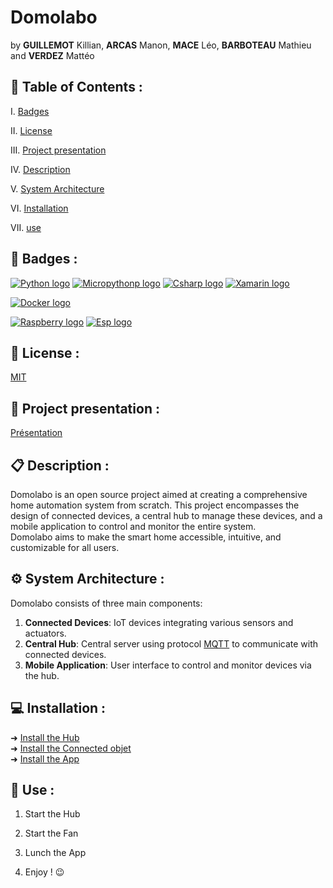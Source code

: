 # Domolabo

by **GUILLEMOT** Killian, **ARCAS** Manon, **MACE** Léo, **BARBOTEAU** Mathieu and **VERDEZ** Mattéo

## 📌 Table of Contents :
   
I. [Badges](#🎯-badges)

II. [License](#📑-license)

III. [Project presentation](#🎥-project-presentation)

IV. [Description](#📋-description)

V. [System Architecture](#⚙️-system-architecture)

VI. [Installation](#💻-installation) 

VII. [use]()


## 🎯 Badges :

[![Python logo](https://img.shields.io/badge/Language-Python-blue)](https://www.python.org)
[![Micropythonp logo](https://img.shields.io/badge/Language-Micropython-blue)](https://micropython.org)
[![Csharp logo](https://img.shields.io/badge/Language-CSharp-green)](https://learn.microsoft.com/fr-fr/dotnet/csharp/)
[![Xamarin logo](https://img.shields.io/badge/Framework-Xamarin-pink)](https://learn.microsoft.com/fr-fr/previous-versions/xamarin/get-started/what-is-xamarin)


[![Docker logo](https://img.shields.io/badge/Container-Docker-00008B)](https://www.docker.com)

[![Raspberry logo](https://img.shields.io/badge/Hardware-RaspberryPi-purple)](https://www.raspberrypi.com)
[![Esp logo](https://img.shields.io/badge/Hardware-Esp32-yellow)](https://micropython.org/download/ESP32_GENERIC/)

## 📑 License :

[MIT](https://choosealicense.com/licenses/mit/)


## 🎥 Project presentation :

[Présentation](./Presentation_DomoLabo.pptx)


## 📋 Description :

Domolabo is an open source project aimed at creating a comprehensive home automation system from scratch. This project encompasses the design of connected devices, a central hub to manage these devices, and a mobile application to control and monitor the entire system. <br>
Domolabo aims to make the smart home accessible, intuitive, and customizable for all users.

## ⚙️ System Architecture :

Domolabo consists of three main components:

1. **Connected Devices**: IoT devices integrating various sensors and actuators.
2. **Central Hub**: Central server using protocol [MQTT](https://fr.wikipedia.org/wiki/MQTT) to communicate with connected devices.
3. **Mobile Application**: User interface to control and monitor devices via the hub.


## 💻 Installation :

➜ [Install the Hub](./Hub)  <br>
➜ [Install the Connected objet](./Connected_objects) <br>
➜ [Install the App](https://github.com/Tenlutshy/DomoLaboApp)


## 📲 Use :

1. Start the Hub

2. Start the Fan

3. Lunch the App

4. Enjoy ! 😉